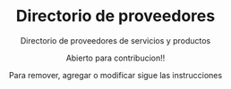 <h1 align="center" style="margin-top: 0px;">Directorio de proveedores</h1>
<p align="center" >Directorio de proveedores de servicios y productos</p>
<p align="center" >Abierto para contribucion!!</p>
<p align="center" >Para remover, agregar o modificar sigue las instrucciones</p>
